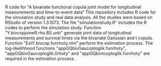 R code for "A bivariate functional copula joint model for longitudinal measurements and time-to-event data“ This repository includes R code for the simulation study and real data analysis. All the studies were based on RStudio of version 1.3.1073. The file "simulationstudy.R" includes the R codes to perform the simulation study. Function "Y.bivcopjoineR.rho.BS.unb" generate joint data of longitudinal measurements and survival times via the bivariate Ganssian and t copula. Function "EstY.bivcop.funrhoty.nlm" perform the estimation process. The log-likelihhood functions "appGQbivGaucoploglik.funrhoty", "appGQbivGaucoploglik.0rhoty" and "appGQbivtcoploglik.funrhoty" are required in the estimation process.
